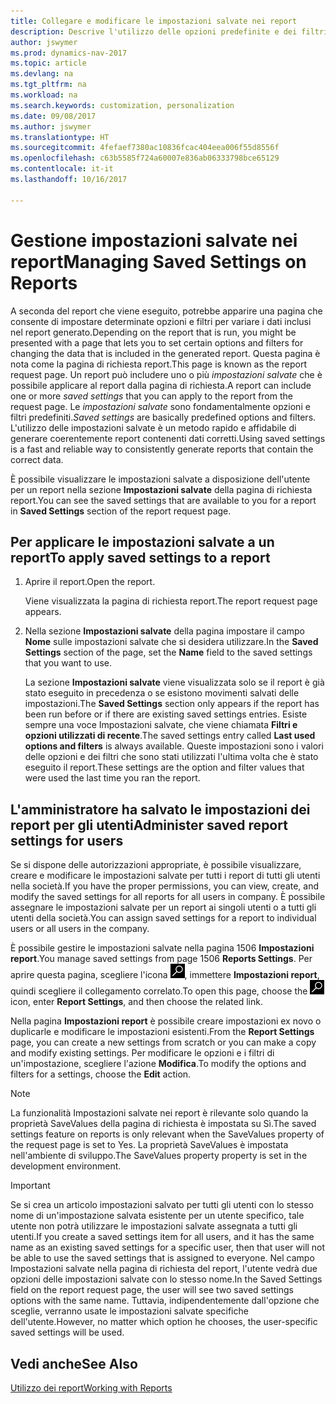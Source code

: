 ```yaml
---
title: Collegare e modificare le impostazioni salvate nei report
description: Descrive l'utilizzo delle opzioni predefinite e dei filtri per personalizzare un report e generare dati corretti.
author: jswymer
ms.prod: dynamics-nav-2017
ms.topic: article
ms.devlang: na
ms.tgt_pltfrm: na
ms.workload: na
ms.search.keywords: customization, personalization
ms.date: 09/08/2017
ms.author: jswymer
ms.translationtype: HT
ms.sourcegitcommit: 4fefaef7380ac10836fcac404eea006f55d8556f
ms.openlocfilehash: c63b5585f724a60007e836ab06333798bce65129
ms.contentlocale: it-it
ms.lasthandoff: 10/16/2017

---
```

# <a name="managing-saved-settings-on-reports"></a><span data-ttu-id="534ce-103">Gestione impostazioni salvate nei report</span><span class="sxs-lookup"><span data-stu-id="534ce-103">Managing Saved Settings on Reports</span></span>
<span data-ttu-id="534ce-104">A seconda del report che viene eseguito, potrebbe apparire una pagina che consente di impostare determinate opzioni e filtri per variare i dati inclusi nel report generato.</span><span class="sxs-lookup"><span data-stu-id="534ce-104">Depending on the report that is run, you might be presented with a page that lets you to set certain options and filters for changing the data that is included in the generated report.</span></span> <span data-ttu-id="534ce-105">Questa pagina è nota come la pagina di richiesta report.</span><span class="sxs-lookup"><span data-stu-id="534ce-105">This page is known as the report request page.</span></span> <span data-ttu-id="534ce-106">Un report può includere uno o più *impostazioni salvate* che è possibile applicare al report dalla pagina di richiesta.</span><span class="sxs-lookup"><span data-stu-id="534ce-106">A report can include one or more *saved settings* that you can apply to the report from the request page.</span></span> <span data-ttu-id="534ce-107">Le *impostazioni salvate* sono fondamentalmente opzioni e filtri predefiniti.</span><span class="sxs-lookup"><span data-stu-id="534ce-107">*Saved settings* are basically predefined options and filters.</span></span> <span data-ttu-id="534ce-108">L'utilizzo delle impostazioni salvate è un metodo rapido e affidabile di generare coerentemente report contenenti dati corretti.</span><span class="sxs-lookup"><span data-stu-id="534ce-108">Using saved settings is a fast and reliable way to consistently generate reports that contain the correct data.</span></span>

<span data-ttu-id="534ce-109">È possibile visualizzare le impostazioni salvate a disposizione dell'utente per un report nella sezione **Impostazioni salvate** della pagina di richiesta report.</span><span class="sxs-lookup"><span data-stu-id="534ce-109">You can see the saved settings that are available to you for a report in **Saved Settings** section of the report request page.</span></span>  

## <a name="to-apply-saved-settings-to-a-report"></a><span data-ttu-id="534ce-110">Per applicare le impostazioni salvate a un report</span><span class="sxs-lookup"><span data-stu-id="534ce-110">To apply saved settings to a report</span></span>
1. <span data-ttu-id="534ce-111">Aprire il report.</span><span class="sxs-lookup"><span data-stu-id="534ce-111">Open the report.</span></span>

   <span data-ttu-id="534ce-112">Viene visualizzata la pagina di richiesta report.</span><span class="sxs-lookup"><span data-stu-id="534ce-112">The report request page appears.</span></span>    
2. <span data-ttu-id="534ce-113">Nella sezione **Impostazioni salvate** della pagina impostare il campo **Nome** sulle impostazioni salvate che si desidera utilizzare.</span><span class="sxs-lookup"><span data-stu-id="534ce-113">In the **Saved Settings** section of the page, set the **Name** field  to the saved settings that you want to use.</span></span>

   <span data-ttu-id="534ce-114">La sezione **Impostazioni salvate** viene visualizzata solo se il report è già stato eseguito in precedenza o se esistono movimenti salvati delle impostazioni.</span><span class="sxs-lookup"><span data-stu-id="534ce-114">The **Saved Settings** section only appears if the report has been run before or if there are existing saved settings entries.</span></span> <span data-ttu-id="534ce-115">Esiste sempre una voce Impostazioni salvate, che viene chiamata **Filtri e opzioni utilizzati di recente**.</span><span class="sxs-lookup"><span data-stu-id="534ce-115">The saved settings entry called **Last used options and filters** is always available.</span></span> <span data-ttu-id="534ce-116">Queste impostazioni sono i valori delle opzioni e dei filtri che sono stati utilizzati l'ultima volta che è stato eseguito il report.</span><span class="sxs-lookup"><span data-stu-id="534ce-116">These settings are the option and filter values that were used the last time you ran the report.</span></span>

## <a name="administer-saved-report-settings-for-users"></a><span data-ttu-id="534ce-117">L'amministratore ha salvato le impostazioni dei report per gli utenti</span><span class="sxs-lookup"><span data-stu-id="534ce-117">Administer saved report settings for users</span></span>
<span data-ttu-id="534ce-118">Se si dispone delle autorizzazioni appropriate, è possibile visualizzare, creare e modificare le impostazioni salvate per tutti i report di tutti gli utenti nella società.</span><span class="sxs-lookup"><span data-stu-id="534ce-118">If you have the proper permissions, you can view, create, and modify the saved settings for all reports for all users in company.</span></span> <span data-ttu-id="534ce-119">È possibile assegnare le impostazioni salvate per un report ai singoli utenti o a tutti gli utenti della società.</span><span class="sxs-lookup"><span data-stu-id="534ce-119">You can assign saved settings for a report to individual users or all users in the company.</span></span>

<span data-ttu-id="534ce-120">È possibile gestire le impostazioni salvate nella pagina 1506 **Impostazioni report**.</span><span class="sxs-lookup"><span data-stu-id="534ce-120">You manage saved settings from page 1506 **Reports Settings**.</span></span> <span data-ttu-id="534ce-121">Per aprire questa pagina, scegliere l'icona ![Cerca pagina o report](media/ui-search/search_small.png "icona Cerca pagina o report"), immettere **Impostazioni report**, quindi scegliere il collegamento correlato.</span><span class="sxs-lookup"><span data-stu-id="534ce-121">To open this page, choose the ![Search for Page or Report](media/ui-search/search_small.png "Search for Page or Report icon") icon, enter **Report Settings**, and then choose the related link.</span></span>

<span data-ttu-id="534ce-122">Nella pagina **Impostazioni report** è possibile creare impostazioni ex novo o duplicarle e modificare le impostazioni esistenti.</span><span class="sxs-lookup"><span data-stu-id="534ce-122">From the **Report Settings** page, you can create a new settings from scratch or you can make a copy and modify existing settings.</span></span> <span data-ttu-id="534ce-123">Per modificare le opzioni e i filtri di un'impostazione, scegliere l'azione **Modifica**.</span><span class="sxs-lookup"><span data-stu-id="534ce-123">To modify the options and filters for a settings, choose the **Edit** action.</span></span>

> [!NOTE]
> <span data-ttu-id="534ce-124">La funzionalità Impostazioni salvate nei report è rilevante solo quando la proprietà SaveValues della pagina di richiesta è impostata su Sì.</span><span class="sxs-lookup"><span data-stu-id="534ce-124">The saved settings feature on reports is only relevant when the SaveValues property of the request page is set to Yes.</span></span> <span data-ttu-id="534ce-125">La proprietà SaveValues è impostata nell'ambiente di sviluppo.</span><span class="sxs-lookup"><span data-stu-id="534ce-125">The SaveValues property property is set in the development environment.</span></span>  

> [!Important]
> <span data-ttu-id="534ce-126">Se si crea un articolo impostazioni salvato per tutti gli utenti con lo stesso nome di un'impostazione salvata esistente per un utente specifico, tale utente non potrà utilizzare le impostazioni salvate assegnata a tutti gli utenti.</span><span class="sxs-lookup"><span data-stu-id="534ce-126">If you create a saved settings item for all users, and it has the same name as an existing saved settings for a specific user, then that user will not be able to use the saved settings that is assigned to everyone.</span></span>  <span data-ttu-id="534ce-127">Nel campo Impostazioni salvate nella pagina di richiesta del report, l'utente vedrà due opzioni delle impostazioni salvate con lo stesso nome.</span><span class="sxs-lookup"><span data-stu-id="534ce-127">In the Saved Settings field on the report request page, the user will see two saved settings options with the same name.</span></span> <span data-ttu-id="534ce-128">Tuttavia, indipendentemente dall'opzione che sceglie, verranno usate le impostazioni salvate specifiche dell'utente.</span><span class="sxs-lookup"><span data-stu-id="534ce-128">However, no matter which option he chooses, the user-specific saved settings will be used.</span></span>

## <a name="see-also"></a><span data-ttu-id="534ce-129">Vedi anche</span><span class="sxs-lookup"><span data-stu-id="534ce-129">See Also</span></span>
[<span data-ttu-id="534ce-130">Utilizzo dei report</span><span class="sxs-lookup"><span data-stu-id="534ce-130">Working with Reports</span></span>](ui-work-report.md)  

